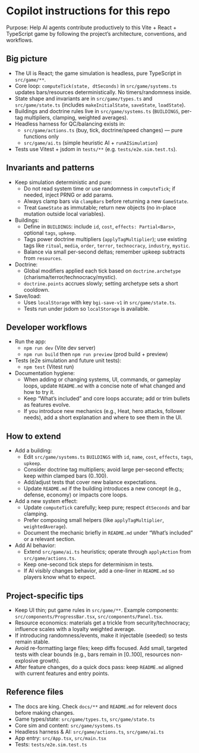 # Copilot instructions for this repo

Purpose: Help AI agents contribute productively to this Vite + React + TypeScript game by following the project’s architecture, conventions, and workflows.

## Big picture
- The UI is React; the game simulation is headless, pure TypeScript in `src/game/**`.
- Core loop: `computeTick(state, dtSeconds)` in `src/game/systems.ts` updates bars/resources deterministically. No timers/randomness inside.
- State shape and invariants are in `src/game/types.ts` and `src/game/state.ts` (includes `makeInitialState`, `saveState`, `loadState`).
- Buildings and doctrine rules live in `src/game/systems.ts` (`BUILDINGS`, per-tag multipliers, clamping, weighted averages).
- Headless harness for QC/balancing exists in:
  - `src/game/actions.ts` (buy, tick, doctrine/speed changes) — pure functions only
  - `src/game/ai.ts` (simple heuristic AI + `runAISimulation`)
- Tests use Vitest + jsdom in `tests/**` (e.g. `tests/e2e.sim.test.ts`).

## Invariants and patterns
- Keep simulation deterministic and pure:
  - Do not read system time or use randomness in `computeTick`; if needed, inject PRNG or add params.
  - Always clamp bars via `clampBars` before returning a new `GameState`.
  - Treat `GameState` as immutable; return new objects (no in-place mutation outside local variables).
- Buildings:
  - Define in `BUILDINGS`: include `id`, `cost`, `effects: Partial<Bars>`, optional `tags`, `upkeep`.
  - Tags power doctrine multipliers (`applyTagMultiplier`); use existing tags like `ritual`, `media`, `order`, `terror`, `technocracy`, `industry`, `mystic`.
  - Balance via small per-second deltas; remember upkeep subtracts from `resources`.
- Doctrine:
  - Global modifiers applied each tick based on `doctrine.archetype` (charisma/terror/technocracy/mystic).
  - `doctrine.points` accrues slowly; setting archetype sets a short cooldown.
- Save/load:
  - Uses `localStorage` with key `bgi-save-v1` in `src/game/state.ts`.
  - Tests run under jsdom so `localStorage` is available.

## Developer workflows
- Run the app:
  - `npm run dev` (Vite dev server)
  - `npm run build` then `npm run preview` (prod build + preview)
- Tests (e2e simulation and future unit tests):
  - `npm test` (Vitest run)
 - Documentation hygiene:
   - When adding or changing systems, UI, commands, or gameplay loops, update `README.md` with a concise note of what changed and how to try it.
   - Keep “What’s included” and core loops accurate; add or trim bullets as features evolve.
   - If you introduce new mechanics (e.g., Heat, hero attacks, follower needs), add a short explanation and where to see them in the UI.

## How to extend
- Add a building:
  - Edit `src/game/systems.ts` `BUILDINGS` with `id`, `name`, `cost`, `effects`, `tags`, `upkeep`.
  - Consider doctrine tag multipliers; avoid large per-second effects; keep within clamped bars (0..100).
  - Add/adjust tests that cover new balance expectations.
  - Update `README.md` if the building introduces a new concept (e.g., defense, economy) or impacts core loops.
- Add a new system effect:
  - Update `computeTick` carefully; keep pure; respect `dtSeconds` and bar clamping.
  - Prefer composing small helpers (like `applyTagMultiplier`, `weightedAverage`).
  - Document the mechanic briefly in `README.md` under “What’s included” or a relevant section.
- Add AI behavior:
  - Extend `src/game/ai.ts` heuristics; operate through `applyAction` from `src/game/actions.ts`.
  - Keep one-second tick steps for determinism in tests.
  - If AI visibly changes behavior, add a one-liner in `README.md` so players know what to expect.

## Project-specific tips
- Keep UI thin; put game rules in `src/game/**`. Example components: `src/components/ProgressBar.tsx`, `src/components/Panel.tsx`.
- Resource economics: materials get a trickle from security/technocracy; influence scales with a loyalty weighted average.
- If introducing randomness/events, make it injectable (seeded) so tests remain stable.
- Avoid re-formatting large files; keep diffs focused. Add small, targeted tests with clear bounds (e.g., bars remain in [0..100], resources non-explosive growth).
 - After feature changes, do a quick docs pass: keep `README.md` aligned with current features and entry points.

## Reference files
- The docs are king. Check `docs/**` and `README.md` for relevent docs before making changes.
- Game types/state: `src/game/types.ts`, `src/game/state.ts`
- Core sim and content: `src/game/systems.ts`
- Headless harness & AI: `src/game/actions.ts`, `src/game/ai.ts`
- App entry: `src/App.tsx`, `src/main.tsx`
- Tests: `tests/e2e.sim.test.ts`
